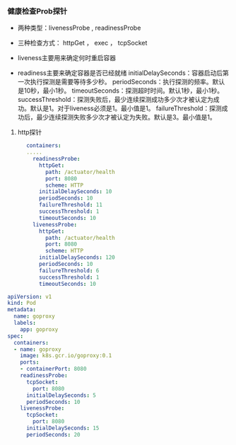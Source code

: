 ### 健康检查Prob探针
- 两种类型：livenessProbe , readinessProbe
- 三种检查方式： httpGet ， exec ， tcpSocket

- liveness主要用来确定何时重启容器
- readiness主要来确定容器是否已经就绪
    initialDelaySeconds：容器启动后第一次执行探测是需要等待多少秒。
    periodSeconds：执行探测的频率。默认是10秒，最小1秒。
    timeoutSeconds：探测超时时间。默认1秒，最小1秒。
    successThreshold：探测失败后，最少连续探测成功多少次才被认定为成功。默认是1。对于liveness必须是1。最小值是1。
    failureThreshold：探测成功后，最少连续探测失败多少次才被认定为失败。默认是3。最小值是1。

1. http探针
```yaml
      containers:
      .....
        readinessProbe:
          httpGet:
            path: /actuator/health
            port: 8080
            scheme: HTTP
          initialDelaySeconds: 10
          periodSeconds: 10
          failureThreshold: 11
          successThreshold: 1
          timeoutSeconds: 10
        livenessProbe:
          httpGet:
            path: /actuator/health
            port: 8080
            scheme: HTTP
          initialDelaySeconds: 120
          periodSeconds: 10
          failureThreshold: 6
          successThreshold: 1
          timeoutSeconds: 10
```

```yaml
apiVersion: v1
kind: Pod
metadata:
  name: goproxy
  labels:
    app: goproxy
spec:
  containers:
  - name: goproxy
    image: k8s.gcr.io/goproxy:0.1
    ports:
    - containerPort: 8080
    readinessProbe:
      tcpSocket:
        port: 8080
      initialDelaySeconds: 5
      periodSeconds: 10
    livenessProbe:
      tcpSocket:
        port: 8080
      initialDelaySeconds: 15
      periodSeconds: 20
```
